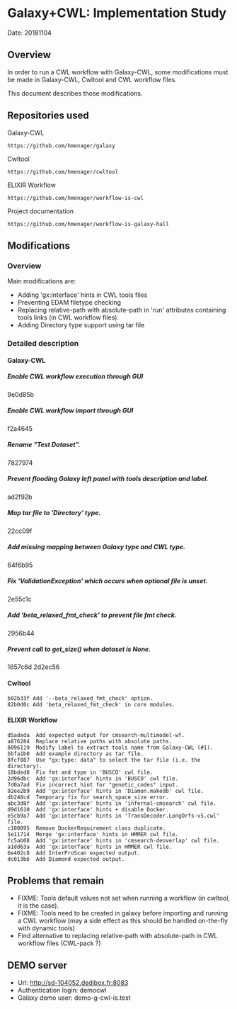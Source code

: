 # Galaxy+CWL: Implementation Study

Date: 20181104

## Overview

In order to run a CWL workflow with Galaxy-CWL, some modifications must be made in
Galaxy-CWL, Cwltool and CWL workflow files.

This document describes those modifications.

## Repositories used

Galaxy-CWL

```
https://github.com/hmenager/galaxy
```

Cwltool

```
https://github.com/hmenager/cwltool
```

ELIXIR Workflow

```
https://github.com/hmenager/workflow-is-cwl
```

Project documentation

```
https://github.com/hmenager/workflow-is-galaxy-hall
```

## Modifications

### Overview

Main modifications are:

* Adding 'gx:interface' hints in CWL tools files
* Preventing EDAM filetype checking
* Replacing relative-path with absolute-path in 'run' attributes containing tools links (in CWL workflow files).
* Adding Directory type support using tar file

### Detailed description

#### Galaxy-CWL

##### Enable CWL workflow execution through GUI
9e0d85b  

##### Enable CWL workflow import through GUI
f2a4645

##### Rename "Test Dataset".
7827974

##### Prevent flooding Galaxy left panel with tools description and label.
ad2f92b  

##### Map tar file to 'Directory' type.
22cc09f  

##### Add missing mapping between Galaxy type and CWL type.
64f6b95  

##### Fix 'ValidationException' which occurs when optional file is unset.
2e55c1c  

##### Add 'beta_relaxed_fmt_check' to prevent file fmt check.
2956b44  

##### Prevent call to get_size() when dataset is None.
1657c6d 
2d2ec56  

#### Cwltool

```
b02b33f Add '--beta_relaxed_fmt_check' option.
82b0d0c Add 'beta_relaxed_fmt_check' in core modules.
```

#### ELIXIR Workflow

```
d5adeda  Add expected output for cmsearch-multimodel-wf.
a876284  Replace relative paths with absolute paths.
8096119  Modify label to extract tools name from Galaxy-CWL (#1).
bbfa1b0  Add example directory as tar file.
8fcf887  Use "gx:type: data" to select the tar file (i.e. the directory).
18bded8  Fix fmt and type in 'BUSCO' cwl file.
2d96dbc  Add 'gx:interface' hints in 'BUSCO' cwl file.
7d0a7ad  Fix incorrect hint for "genetic_codes" input.
92ee2b9  Add 'gx:interface' hints in 'Diamon.makedb' cwl file.
db248cd  Temporary fix for search_space_size error.
abc3d8f  Add 'gx:interface' hints in 'infernal-cmsearch' cwl file.
d9d1610  Add 'gx:interface' hints + disable Docker.
e5cb9a7  Add 'gx:interface' hints in 'TransDecoder.LongOrfs-v5.cwl' file.
c100095  Remove DockerRequirement class duplicate.
5e11714  Merge 'gx:interface' hints in HMMER cwl file.
fc5ab08  Add 'gx:interface' hints in 'cmsearch-deoverlap' cwl file.
a1dd63a  Add 'gx:interface' hints in HMMER cwl file.
6e402c8  Add InterProScan expected output.
dc013b6  Add Diamond expected output.
```

## Problems that remain

* FIXME: Tools default values not set when running a workflow (in cwltool, it is the case).
* FIXME: Tools need to be created in galaxy before importing and running a CWL workflow (may a side effect as this should be handled on-the-fly with dynamic tools)
* Find alternative to replacing relative-path with absolute-path in CWL workflow files (CWL-pack ?)

## DEMO server

* Url: http://sd-104052.dedibox.fr:8083
* Authentication login: democwl
* Galaxy demo user: demo-g-cwl-is.test
